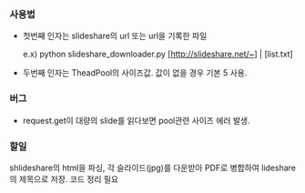 ### 사용법

- 첫번째 인자는 slideshare의 url 또는 url을 기록한 파일

  e.x) python slideshare_downloader.py [http://slideshare.net/~] | [list.txt]

- 두번째 인자는 TheadPool의 사이즈값. 값이 없을 경우 기본 5 사용.




### 버그

- request.get이 대량의 slide를 읽다보면 pool관련 사이즈 에러 발생.



### 할일

shlideshare의 html을 파싱, 각 슬라이드(jpg)를 다운받아 PDF로 병합하여 lideshare의 제목으로 저장.
코드 정리 필요